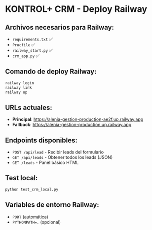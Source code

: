 # KONTROL+ CRM - Deploy Railway

## Archivos necesarios para Railway:

- `requirements.txt` ✅
- `Procfile` ✅  
- `railway_start.py` ✅
- `crm_app.py` ✅

## Comando de deploy Railway:

```bash
railway login
railway link
railway up
```

## URLs actuales:
- **Principal**: https://alenia-gestion-production-ae2f.up.railway.app
- **Fallback**: https://alenia-gestion-production.up.railway.app

## Endpoints disponibles:
- `POST /api/lead` - Recibir leads del formulario
- `GET /api/leads` - Obtener todos los leads (JSON)
- `GET /leads` - Panel básico HTML

## Test local:
```bash
python test_crm_local.py
```

## Variables de entorno Railway:
- `PORT` (automática)
- `PYTHONPATH=.` (opcional)
